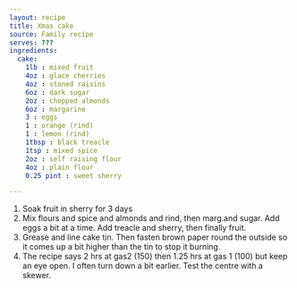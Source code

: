 ```yaml
---
layout: recipe
title: Xmas cake
source: Family recipe
serves: ???
ingredients:
  cake:
    1lb : mixed fruit
    4oz : glace cherries
    4oz : stoned raisins
    6oz : dark sugar
    2oz : chopped almonds
    6oz : margarine
    3 : eggs
    1 : orange (rind)
    1 : lemon (rind)
    1tbsp : black treacle
    1tsp : mixed spice
    2oz : self raising flour
    4oz : plain flour
    0.25 pint : sweet sherry

---
```


1. Soak fruit in sherry for 3 days
2. Mix flours and spice and almonds and rind, then marg.and sugar. Add eggs a bit at a time. Add treacle and sherry, then finally fruit.
3. Grease and line cake tin. Then fasten brown paper round the outside so it comes up a bit higher than the tin to stop it burning.
4. The recipe says 2 hrs at gas2 (150) then 1.25 hrs at gas 1 (100) but keep an eye open. I often turn down a bit earlier. Test the centre with a skewer.

